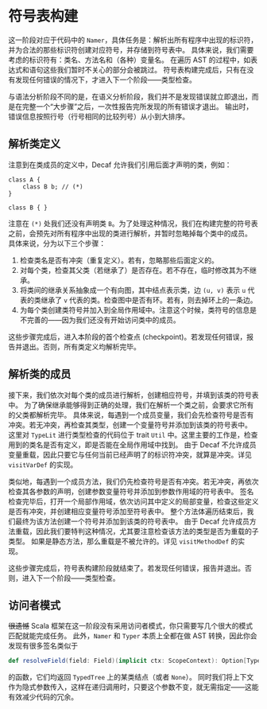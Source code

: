 # 符号表构建

这一阶段对应于代码中的 `Namer`，具体任务是：解析出所有程序中出现的标识符，并为合法的那些标识符创建对应符号，并存储到符号表中。
具体来说，我们需要考虑的标识符有：类名、方法名和（各种）变量名。
在遍历 AST 的过程中，如表达式和语句这些我们暂时不关心的部分会被跳过。
符号表构建完成后，只有在没有发现任何错误的情况下，才进入下一个阶段——类型检查。

与语法分析阶段不同的是，在语义分析阶段，我们并不是发现错误就立即退出，而是在完整一个“大步骤”之后，一次性报告完所发现的所有错误才退出。
输出时，错误信息按照行号（行号相同的比较列号）从小到大排序。

## 解析类定义

注意到在类成员的定义中，Decaf 允许我们引用后面才声明的类，例如：

```decaf
class A {
    class B b; // (*)
}

class B { }
```

注意在 `(*)` 处我们还没有声明类 `B`。为了处理这种情况，我们在构建完整的符号表之前，会预先对所有程序中出现的类进行解析，并暂时忽略掉每个类中的成员。
具体来说，分为以下三个步骤：

1. 检查类名是否有冲突（重复定义）。若有，忽略那些后面定义的。
2. 对每个类，检查其父类（若继承了）是否存在。若不存在，临时修改其为不继承。
3. 将类间的继承关系抽象成一个有向图，其中结点表示类，边 `(u, v)` 表示 `u` 代表的类继承了 `v` 代表的类。检查图中是否有环。若有，则去掉环上的一条边。
4. 为每个类创建类符号并加入到全局作用域中。注意这个时候，类符号的信息是不完善的——因为我们还没有开始访问类中的成员。

这些步骤完成后，进入本阶段的首个检查点 (checkpoint)。若发现任何错误，报告并退出。否则，所有类定义均解析完毕。

## 解析类的成员

接下来，我们依次对每个类的成员进行解析，创建相应符号，并填到该类的符号表中。
为了确保继承能够得到正确的处理，我们在解析一个类之前，会要求它所有的父类都解析完毕。
具体来说，每遇到一个成员变量，我们会先检查符号是否有冲突。若无冲突，再检查其类型，创建一个变量符号并添加到该类的符号表中。
这里对 `TypeLit` 进行类型检查的代码位于 trait `Util` 中。这里主要的工作是，检查用到的类名是否有定义，即是否能在全局作用域中找到。
由于 Decaf 不允许成员变量重载，因此只要它与任何当前已经声明了的标识符冲突，就算是冲突。详见 `visitVarDef` 的实现。

类似地，每遇到一个成员方法，我们仍先检查符号是否有冲突。若无冲突，再依次检查其各参数的声明，创建参数变量符号并添加到参数作用域的符号表中。
签名检查完毕后，打开一个局部作用域，依次访问其中定义的局部变量，检查这些定义是否有冲突，并创建相应变量符号添加至符号表中。
整个方法体遍历结束后，我们最终为该方法创建一个符号并添加到该类的符号表中。
由于 Decaf 允许成员方法重载，因此我们要特判这种情况，尤其要注意检查该方法的类型是否为重载的子类型。
如果是静态方法，那么重载是不被允许的。详见 `visitMethodDef` 的实现。

这些步骤完成后，符号表构建阶段就结束了。若发现任何错误，报告并退出。否则，进入下一个阶段——类型检查。

## 访问者模式

~~很遗憾~~ Scala 框架在这一阶段没有采用访问者模式，你只需要写几个很大的模式匹配就能完成任务。
此外，`Namer` 和 `Typer` 本质上全都在做 AST 转换，因此你会发现有很多签名类似于

```scala
def resolveField(field: Field)(implicit ctx: ScopeContext): Option[Typed.Field]
```

的函数，它们均返回 `TypedTree` 上的某类结点（或者 `None`）。
同时我们将上下文作为隐式参数传入，这样在递归调用时，只要这个参数不变，就无需指定——这能有效减少代码的冗余。
